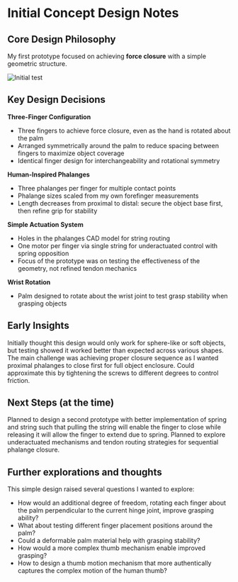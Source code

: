 # Initial Concept Design Notes

## Core Design Philosophy
My first prototype focused on achieving **force closure** with a simple geometric structure.

![Initial test](BiRH/visuals/images/Initial_Test.png)

## Key Design Decisions

**Three-Finger Configuration**
- Three fingers to achieve force closure, even as the hand is rotated about the palm
- Arranged symmetrically around the palm to reduce spacing between fingers to maximize object coverage
- Identical finger design for interchangeability and rotational symmetry

**Human-Inspired Phalanges**
- Three phalanges per finger for multiple contact points
- Phalange sizes scaled from my own forefinger measurements
- Length decreases from proximal to distal: secure the object base first, then refine grip for stability

**Simple Actuation System**
- Holes in the phalanges CAD model for string routing
- One motor per finger via single string for underactuated control with spring opposition
- Focus of the prototype was on testing the effectiveness of the geometry, not refined tendon mechanics

**Wrist Rotation**
- Palm designed to rotate about the wrist joint to test grasp stability when grasping objects

## Early Insights
Initially thought this design would only work for sphere-like or soft objects, but testing showed it worked better than expected across various shapes. The main challenge was achieving proper closure sequence as I wanted proximal phalanges to close first for full object enclosure. Could approximate this by tightening the screws to different degrees to control friction. 

## Next Steps (at the time)
Planned to design a second prototype with better implementation of spring and string such that pulling the string will enable the finger to close while releasing it will allow the finger to extend due to spring. Planned to explore underactuated mechanisms and tendon routing strategies for sequential phalange closure.

## Further explorations and thoughts
This simple design raised several questions I wanted to explore:

- How would an additional degree of freedom, rotating each finger about the palm perpendicular to the current hinge joint, improve grasping ability?
- What about testing different finger placement positions around the palm?
- Could a deformable palm material help with grasping stability?
- How would a more complex thumb mechanism enable improved grasping?
- How to design a thumb motion mechanism that more authentically captures the complex motion of the human thumb?
